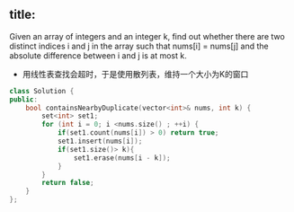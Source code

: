 ## title:
Given an array of integers and an integer k, find out whether there are two distinct indices i and j in the array such that nums[i] = nums[j] and the absolute difference between i and j is at most k.

* 用线性表查找会超时，于是使用散列表，维持一个大小为K的窗口


```c++
class Solution {
public:
    bool containsNearbyDuplicate(vector<int>& nums, int k) {
        set<int> set1;
        for (int i = 0; i <nums.size() ; ++i) {
            if(set1.count(nums[i]) > 0) return true;
            set1.insert(nums[i]);
            if(set1.size()> k){
                set1.erase(nums[i - k]);
            }
        }
        return false;
    }
};
```